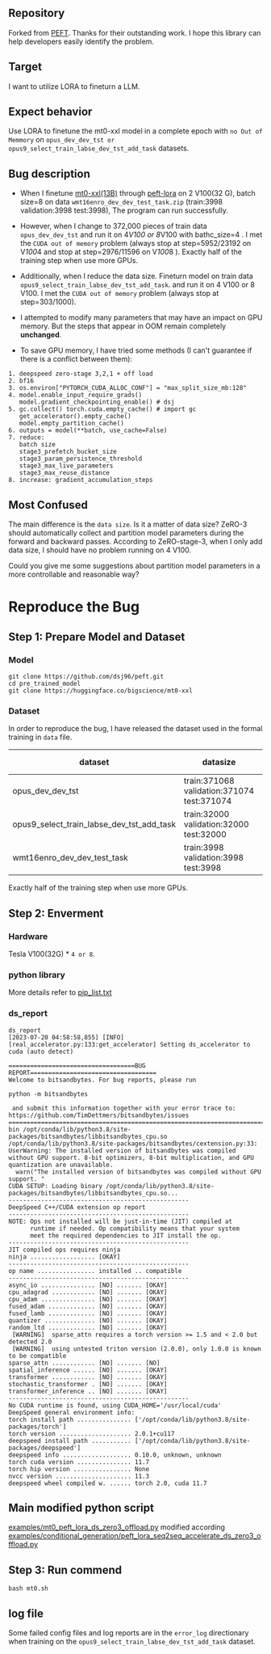 ## Repository
Forked from [PEFT](https://github.com/huggingface/peft). Thanks for their outstanding work.
I hope this library can help developers easily identify the problem.
## Target
I want to utilize LORA to fineturn a LLM.
## Expect behavior
Use LORA to finetune the mt0-xxl model in a  complete epoch with `no Out of Memmory` on `opus_dev_dev_tst or opus9_select_train_labse_dev_tst_add_task` datasets.

## Bug description
- When I finetune [mt0-xxl(13B)](https://huggingface.co/bigscience/mt0-xxl) through [peft-lora](https://github.com/huggingface/peft) on 2 V100(32 G), batch size=8 on data `wmt16enro_dev_dev_test_task.zip` (train:3998 validation:3998 test:3998), The program can run successfully.

- However, when I change to 372,000 pieces of  train data `opus_dev_dev_tst` and run it on  4*V100 or 8*V100 with bathc_size=4 . I met the `CUDA out of memory` problem (always stop at step=5952/23192 on V*100*4 and  stop at step=2976/11596 on V*100*8 ).  Exactly half of the training step when use more GPUs.

- Additionally, when I reduce the data size. Fineturn model on train data `opus9_select_train_labse_dev_tst_add_task`. and run it on  4 V100 or 8 V100. I met the `CUDA out of memory` problem  (always stop at step=303/1000).

- I attempted to modify many parameters that may have an impact on GPU memory. But the steps that appear in OOM remain completely **unchanged**.

- To save GPU memory, I have tried some methods (I can't guarantee if there is a conflict between them):
```
1. deepspeed zero-stage 3,2,1 + off load
2. bf16
3. os.environ["PYTORCH_CUDA_ALLOC_CONF"] = "max_split_size_mb:128"
4. model.enable_input_require_grads()
   model.gradient_checkpointing_enable() # dsj
5. gc.collect() torch.cuda.empty_cache() # import gc
   get_accelerator().empty_cache()
   model.empty_partition_cache()
6. outputs = model(**batch, use_cache=False)
7. reduce:
   batch size
   stage3_prefetch_bucket_size
   stage3_param_persistence_threshold
   stage3_max_live_parameters
   stage3_max_reuse_distance
8. increase: gradient_accumulation_steps
```

## Most Confused
The main difference is the ```data size```.  Is it a matter of data size?
ZeRO-3 should automatically collect and partition model parameters  during the forward and backward passes. According to ZeRO-stage-3, when I only add data size, I should have no problem running on 4 V100.

Could you give me some suggestions about  partition model parameters in a more controllable and reasonable way? 

# Reproduce the Bug
## Step 1: Prepare Model and Dataset
### Model
```
git clone https://github.com/dsj96/peft.git
cd pre_trained_model
git clone https://huggingface.co/bigscience/mt0-xxl
```
### Dataset
In order to reproduce the bug, I have released the dataset used in the formal training in `data` file.

dataset     | datasize | OOM step(v100*4) | OOM step(v100*8) | batch_size
-------- | ----- | ----- | --|--|
opus_dev_dev_tst  | train:371068 validation:371074 test:371074 |  5952/23192 |  2976/11596  | 4
opus9_select_train_labse_dev_tst_add_task  | train:32000 validation:32000 test:32000 | 303/1000 | - | 8
wmt16enro_dev_dev_test_task  | train:3998 validation:3998 test:3998 | run correctly **in a complete epoch**.

Exactly half of the training step when use more GPUs.

## Step 2: Enverment
### Hardware
Tesla V100(32G) * `4 or 8`.

### python library
More details refer to [pip_list.txt](https://github.com/dsj96/peft/blob/main/pip_list.txt)

### ds_report
```
ds_report
[2023-07-20 04:58:58,855] [INFO] [real_accelerator.py:133:get_accelerator] Setting ds_accelerator to cuda (auto detect)

===================================BUG REPORT===================================
Welcome to bitsandbytes. For bug reports, please run

python -m bitsandbytes

 and submit this information together with your error trace to: https://github.com/TimDettmers/bitsandbytes/issues
================================================================================
bin /opt/conda/lib/python3.8/site-packages/bitsandbytes/libbitsandbytes_cpu.so
/opt/conda/lib/python3.8/site-packages/bitsandbytes/cextension.py:33: UserWarning: The installed version of bitsandbytes was compiled without GPU support. 8-bit optimizers, 8-bit multiplication, and GPU quantization are unavailable.
  warn("The installed version of bitsandbytes was compiled without GPU support. "
CUDA SETUP: Loading binary /opt/conda/lib/python3.8/site-packages/bitsandbytes/libbitsandbytes_cpu.so...
--------------------------------------------------
DeepSpeed C++/CUDA extension op report
--------------------------------------------------
NOTE: Ops not installed will be just-in-time (JIT) compiled at
      runtime if needed. Op compatibility means that your system
      meet the required dependencies to JIT install the op.
--------------------------------------------------
JIT compiled ops requires ninja
ninja .................. [OKAY]
--------------------------------------------------
op name ................ installed .. compatible
--------------------------------------------------
async_io ............... [NO] ....... [OKAY]
cpu_adagrad ............ [NO] ....... [OKAY]
cpu_adam ............... [NO] ....... [OKAY]
fused_adam ............. [NO] ....... [OKAY]
fused_lamb ............. [NO] ....... [OKAY]
quantizer .............. [NO] ....... [OKAY]
random_ltd ............. [NO] ....... [OKAY]
 [WARNING]  sparse_attn requires a torch version >= 1.5 and < 2.0 but detected 2.0
 [WARNING]  using untested triton version (2.0.0), only 1.0.0 is known to be compatible
sparse_attn ............ [NO] ....... [NO]
spatial_inference ...... [NO] ....... [OKAY]
transformer ............ [NO] ....... [OKAY]
stochastic_transformer . [NO] ....... [OKAY]
transformer_inference .. [NO] ....... [OKAY]
--------------------------------------------------
No CUDA runtime is found, using CUDA_HOME='/usr/local/cuda'
DeepSpeed general environment info:
torch install path ............... ['/opt/conda/lib/python3.8/site-packages/torch']
torch version .................... 2.0.1+cu117
deepspeed install path ........... ['/opt/conda/lib/python3.8/site-packages/deepspeed']
deepspeed info ................... 0.10.0, unknown, unknown
torch cuda version ............... 11.7
torch hip version ................ None
nvcc version ..................... 11.3
deepspeed wheel compiled w. ...... torch 2.0, cuda 11.7
```

## Main modified python script
[examples/mt0_peft_lora_ds_zero3_offload.py](https://github.com/dsj96/peft/blob/main/examples/mt0_peft_lora_ds_zero3_offload.py) modified according [examples/conditional_generation/peft_lora_seq2seq_accelerate_ds_zero3_offload.py](https://github.com/dsj96/peft/blob/main/examples/conditional_generation/peft_lora_seq2seq_accelerate_ds_zero3_offload.py)

## Step 3: Run commend
```
bash mt0.sh
```


## log file
Some failed config files and log reports are in the `error_log` directionary when training on the `opus9_select_train_labse_dev_tst_add_task` dataset. 

